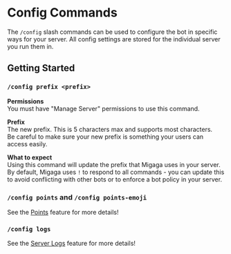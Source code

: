 # Config Commands
The `/config` slash commands can be used to configure the bot in specific ways for your server.
All config settings are stored for the individual server you run them in.

## Getting Started
### `/config prefix <prefix>`
**Permissions**  
You must have "Manage Server" permissions to use this command.

**Prefix**  
The new prefix. This is 5 characters max and supports most characters.  
Be careful to make sure your new prefix is something your users can access easily.

**What to expect**  
Using this command will update the prefix that Migaga uses in your server.  
By default, Migaga uses `!` to respond to all commands - you can update this to avoid conflicting with other bots or to enforce a bot policy in your server.


### `/config points` and `/config points-emoji`
See the [Points](/features/points/) feature for more details!

### `/config logs`
See the [Server Logs](/features/server-logs/) feature for more details!
